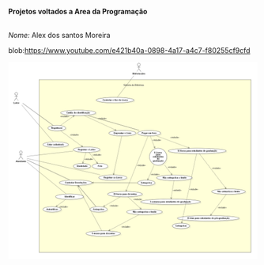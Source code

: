 **Projetos voltados a Area da Programação**
 
<br>*Nome:* Alex dos santos Moreira

blob:https://www.youtube.com/e421b40a-0898-4a17-a4c7-f80255cf9cfd

![Sistema_Biblioteca-Alex dos santos.png](https://github.com/alexsiks/alexsiks/blob/main/Sistema_Biblioteca-Alex%20dos%20santos.png?raw=true)
##

